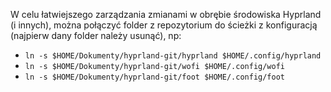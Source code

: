 W celu łatwiejszego zarządzania zmianami w obrębie środowiska Hyprland (i innych), można połączyć folder z repozytorium do ścieżki z konfiguracją (najpierw dany folder należy usunąć), np:
- `ln -s $HOME/Dokumenty/hyprland-git/hyprland $HOME/.config/hyprland`
- `ln -s $HOME/Dokumenty/hyprland-git/wofi $HOME/.config/wofi`
- `ln -s $HOME/Dokumenty/hyprland-git/foot $HOME/.config/foot`
